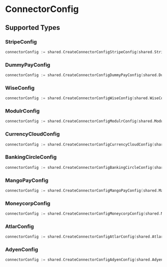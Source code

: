 # ConnectorConfig


## Supported Types

### StripeConfig

```go
connectorConfig := shared.CreateConnectorConfigStripeConfig(shared.StripeConfig{/* values here */})
```

### DummyPayConfig

```go
connectorConfig := shared.CreateConnectorConfigDummyPayConfig(shared.DummyPayConfig{/* values here */})
```

### WiseConfig

```go
connectorConfig := shared.CreateConnectorConfigWiseConfig(shared.WiseConfig{/* values here */})
```

### ModulrConfig

```go
connectorConfig := shared.CreateConnectorConfigModulrConfig(shared.ModulrConfig{/* values here */})
```

### CurrencyCloudConfig

```go
connectorConfig := shared.CreateConnectorConfigCurrencyCloudConfig(shared.CurrencyCloudConfig{/* values here */})
```

### BankingCircleConfig

```go
connectorConfig := shared.CreateConnectorConfigBankingCircleConfig(shared.BankingCircleConfig{/* values here */})
```

### MangoPayConfig

```go
connectorConfig := shared.CreateConnectorConfigMangoPayConfig(shared.MangoPayConfig{/* values here */})
```

### MoneycorpConfig

```go
connectorConfig := shared.CreateConnectorConfigMoneycorpConfig(shared.MoneycorpConfig{/* values here */})
```

### AtlarConfig

```go
connectorConfig := shared.CreateConnectorConfigAtlarConfig(shared.AtlarConfig{/* values here */})
```

### AdyenConfig

```go
connectorConfig := shared.CreateConnectorConfigAdyenConfig(shared.AdyenConfig{/* values here */})
```

